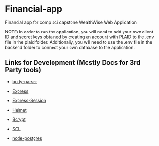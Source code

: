 # Financial-app
Financial app for comp sci capstone
WealthWise Web Application

NOTE: In order to run the application, you will need to add your own client ID and secret keys obtained by creating an account with PLAID to the .env file in the plaid folder. Additionally, you will need to use the .env file in the backend folder to connect your own database to the application. 

## Links for Development (Mostly Docs for 3rd Party tools)

- [body-parser](https://www.npmjs.com/package/body-parser)

- [Express](https://expressjs.com)

- [Express-Session](https://www.npmjs.com/package/express-session)

- [Helmet](https://helmetjs.github.io)

- [Bcrypt](https://www.npmjs.com/package/bcrypt)

- [SQL](https://www.w3schools.com/sql/)

- [node-postgres](https://www.npmjs.com/package/pg)

